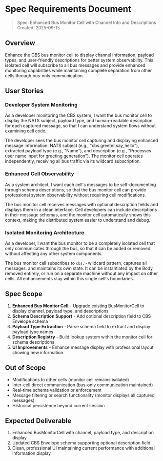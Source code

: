 # Spec Requirements Document

> Spec: Enhanced Bus Monitor Cell with Channel Info and Descriptions
> Created: 2025-09-15

## Overview

Enhance the CBS bus monitor cell to display channel information, payload types, and user-friendly descriptions for better system observability. This isolated cell will subscribe to all bus messages and provide enhanced monitoring capabilities while maintaining complete separation from other cells through bus-only communication.

## User Stories

### Developer System Monitoring

As a developer monitoring the CBS system, I want the bus monitor cell to display the NATS subject, payload type, and human-readable description for each captured message, so that I can understand system flows without examining cell code.

The developer sees the bus monitor cell capturing and displaying enhanced message information: NATS subject (e.g., "cbs.greeter.say_hello"), extracted payload type (e.g., "Name"), and description (e.g., "Processes user name input for greeting generation"). The monitor cell operates independently, receiving all bus traffic via its wildcard subscription.

### Enhanced Cell Observability

As a system architect, I want each cell's messages to be self-documenting through schema descriptions, so that the bus monitor cell can provide professional system observability without requiring cell modifications.

The bus monitor cell receives messages with optional description fields and displays them in a clean interface. Cell developers can include descriptions in their message schemas, and the monitor cell automatically shows this context, making the distributed system easier to understand and debug.

### Isolated Monitoring Architecture

As a developer, I want the bus monitor to be a completely isolated cell that only communicates through the bus, so that it can be added or removed without affecting any other system components.

The bus monitor cell subscribes to `cbs.>` wildcard pattern, captures all messages, and maintains its own state. It can be instantiated by the Body, removed entirely, or run on a separate machine without any impact on other cells. All enhancements stay within this single cell's boundaries.

## Spec Scope

1. **Enhanced Bus Monitor Cell** - Upgrade existing BusMonitorCell to display channel, payload type, and descriptions
2. **Schema Description Support** - Add optional description field to CBS Envelope schema
3. **Payload Type Extraction** - Parse schema field to extract and display payload type names
4. **Description Registry** - Build lookup system within the monitor cell for schema descriptions
5. **UI Improvements** - Enhance message display with professional layout showing new information

## Out of Scope

- Modifications to other cells (monitor cell remains isolated)
- Inter-cell direct communication (bus-only communication maintained)
- Real-time schema validation or enforcement
- Message filtering or search functionality (monitor displays all captured messages)
- Historical persistence beyond current session

## Expected Deliverable

1. Enhanced BusMonitorCell with channel, payload type, and description display
2. Updated CBS Envelope schema supporting optional description field
3. Clean, professional UI maintaining current performance with additional information display
